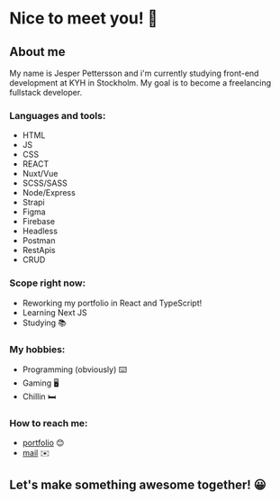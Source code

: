 # Nice to meet you! 👋

## About me
My name is Jesper Pettersson and i'm currently studying front-end development at KYH in Stockholm. My goal is to become a freelancing fullstack developer.

### Languages and tools:
- HTML
- JS
- CSS
- REACT
- Nuxt/Vue
- SCSS/SASS
- Node/Express
- Strapi
- Figma
- Firebase
- Headless
- Postman
- RestApis
- CRUD

### Scope right now:
- Reworking my portfolio in React and TypeScript!
- Learning Next JS
- Studying 📚

### My hobbies:
- Programming (obviously) ⌨️
- Gaming 🖥️
- Chillin 🛏️

### How to reach me:
- [portfolio](https://jesperp.se) 😊
- [mail](mailto:jesper@jesperp.se) ✉️

## **Let's make something awesome together!** 😀
